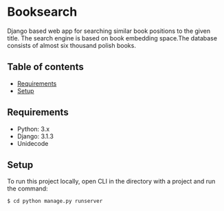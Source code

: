 # Booksearch
Django based web app for searching similar book positions to the given title. The search engine is based on book embedding space.The database consists of almost six thousand polish books.

## Table of contents
* [Requirements](#requirements)
* [Setup](#setup)

	
## Requirements
* Python: 3.x
* Django: 3.1.3
* Unidecode
  
## Setup
To run this project locally, open CLI in the directory with a project and run the command:

```
$ cd python manage.py runserver
```
